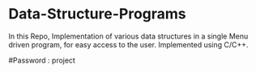 # Data-Structure-Programs
In this Repo, Implementation of various data structures in a single Menu driven program, for easy access to the user. Implemented using C/C++. 


#Password :  project
